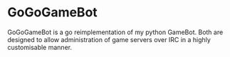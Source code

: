 # GoGoGameBot
GoGoGameBot is a go reimplementation of my python GameBot. 
Both are designed to allow administration of game servers over IRC in a highly
customisable manner. 
